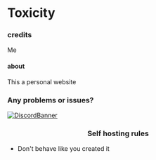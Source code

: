 # Toxicity
### credits
Me
#### about 
This a personal website

<h3 align="left">Any problems or issues?</h3>

[![DiscordBanner](https://invidget.switchblade.xyz/ReFcfRk8eQ)](https://discord.gg/ReFcfRk8eQ)

<h3 align="center">Self hosting rules</h3>
<ul>
<li>Don't behave like you created it</li>
  </ul>

